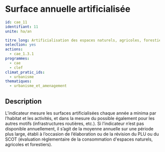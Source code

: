 # Surface annuelle artificialisée 
```yaml
id: cae_11
identifiant: 11
unite: ha/an

titre_long: Artificialisation des espaces naturels, agricoles, forestiers (ha)
selection: yes
actions:
  - cae_1.3.1
programmes:
  - cae
  - clef
climat_pratic_ids:
  - urbanisme
thematiques:
  - urbanisme_et_amenagement
```
## Description
L’indicateur mesure les surfaces artificialisées chaque année a minima par l’habitat et les activités, et dans la mesure du possible également pour les autres motifs (infrastructures routières, etc.). Si l’indicateur n’est pas disponible annuellement, il s’agit de la moyenne annuelle sur une période plus large, établi à l’occasion de l’élaboration ou de la révision du PLU ou du SCOT (évaluation règlementaire de la consommation d'espaces naturels, agricoles et forestiers).





